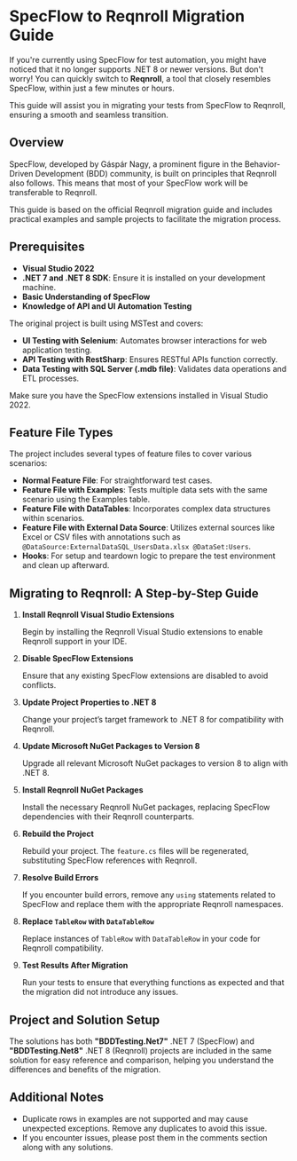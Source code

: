 # SpecFlow to Reqnroll Migration Guide

If you're currently using SpecFlow for test automation, you might have noticed that it no longer supports .NET 8 or newer versions. But don't worry! You can quickly switch to **Reqnroll**, a tool that closely resembles SpecFlow, within just a few minutes or hours.

This guide will assist you in migrating your tests from SpecFlow to Reqnroll, ensuring a smooth and seamless transition.

## Overview

SpecFlow, developed by Gáspár Nagy, a prominent figure in the Behavior-Driven Development (BDD) community, is built on principles that Reqnroll also follows. This means that most of your SpecFlow work will be transferable to Reqnroll.

This guide is based on the official Reqnroll migration guide and includes practical examples and sample projects to facilitate the migration process.

## Prerequisites

- **Visual Studio 2022**
- **.NET 7 and .NET 8 SDK**: Ensure it is installed on your development machine.
- **Basic Understanding of SpecFlow**
- **Knowledge of API and UI Automation Testing**

The original project is built using MSTest and covers:

- **UI Testing with Selenium**: Automates browser interactions for web application testing.
- **API Testing with RestSharp**: Ensures RESTful APIs function correctly.
- **Data Testing with SQL Server (.mdb file)**: Validates data operations and ETL processes.

Make sure you have the SpecFlow extensions installed in Visual Studio 2022.

## Feature File Types

The project includes several types of feature files to cover various scenarios:

- **Normal Feature File**: For straightforward test cases.
- **Feature File with Examples**: Tests multiple data sets with the same scenario using the Examples table.
- **Feature File with DataTables**: Incorporates complex data structures within scenarios.
- **Feature File with External Data Source**: Utilizes external sources like Excel or CSV files with annotations such as `@DataSource:ExternalDataSQL_UsersData.xlsx @DataSet:Users`.
- **Hooks**: For setup and teardown logic to prepare the test environment and clean up afterward.

## Migrating to Reqnroll: A Step-by-Step Guide

1. **Install Reqnroll Visual Studio Extensions**

   Begin by installing the Reqnroll Visual Studio extensions to enable Reqnroll support in your IDE.

2. **Disable SpecFlow Extensions**

   Ensure that any existing SpecFlow extensions are disabled to avoid conflicts.

3. **Update Project Properties to .NET 8**

   Change your project’s target framework to .NET 8 for compatibility with Reqnroll.

4. **Update Microsoft NuGet Packages to Version 8**

   Upgrade all relevant Microsoft NuGet packages to version 8 to align with .NET 8.

5. **Install Reqnroll NuGet Packages**

   Install the necessary Reqnroll NuGet packages, replacing SpecFlow dependencies with their Reqnroll counterparts.

6. **Rebuild the Project**

   Rebuild your project. The `feature.cs` files will be regenerated, substituting SpecFlow references with Reqnroll.

7. **Resolve Build Errors**

   If you encounter build errors, remove any `using` statements related to SpecFlow and replace them with the appropriate Reqnroll namespaces.

8. **Replace `TableRow` with `DataTableRow`**

   Replace instances of `TableRow` with `DataTableRow` in your code for Reqnroll compatibility.

9. **Test Results After Migration**

   Run your tests to ensure that everything functions as expected and that the migration did not introduce any issues.

## Project and Solution Setup

The solutions has both  **"BDDTesting.Net7"** .NET 7 (SpecFlow) and **"BDDTesting.Net8"** .NET 8 (Reqnroll) projects are included in the same solution for easy reference and comparison, helping you understand the differences and benefits of the migration.

## Additional Notes

- Duplicate rows in examples are not supported and may cause unexpected exceptions. Remove any duplicates to avoid this issue.
- If you encounter issues, please post them in the comments section along with any solutions.
